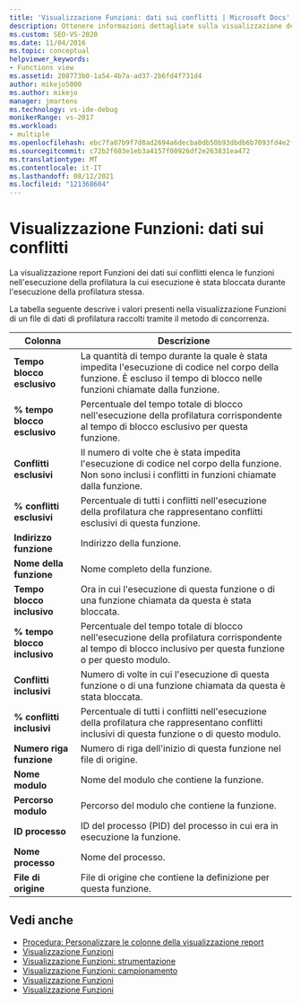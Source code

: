 ```yaml
---
title: 'Visualizzazione Funzioni: dati sui conflitti | Microsoft Docs'
description: Ottenere informazioni dettagliate sulla visualizzazione del report Funzioni dei dati relativi ai contenuti in cui sono elencate le funzioni nell'esecuzione della profilatura che sono state bloccate dall'esecuzione durante l'esecuzione della profilatura.
ms.custom: SEO-VS-2020
ms.date: 11/04/2016
ms.topic: conceptual
helpviewer_keywords:
- Functions view
ms.assetid: 208773b0-1a54-4b7a-ad37-2b6fd4f731d4
author: mikejo5000
ms.author: mikejo
manager: jmartens
ms.technology: vs-ide-debug
monikerRange: vs-2017
ms.workload:
- multiple
ms.openlocfilehash: ebc7fa07b9f7d8ad2694a6decba0db50b93dbdb6b7093fd4e2f81913d3514a91
ms.sourcegitcommit: c72b2f603e1eb3a4157f00926df2e263831ea472
ms.translationtype: MT
ms.contentlocale: it-IT
ms.lasthandoff: 08/12/2021
ms.locfileid: "121368604"
---
```

# <a name="functions-view---contention-data"></a>Visualizzazione Funzioni: dati sui conflitti
La visualizzazione report Funzioni dei dati sui conflitti elenca le funzioni nell'esecuzione della profilatura la cui esecuzione è stata bloccata durante l'esecuzione della profilatura stessa.

 La tabella seguente descrive i valori presenti nella visualizzazione Funzioni di un file di dati di profilatura raccolti tramite il metodo di concorrenza.

|Colonna|Descrizione|
|------------|-----------------|
|**Tempo blocco esclusivo**|La quantità di tempo durante la quale è stata impedita l'esecuzione di codice nel corpo della funzione. È escluso il tempo di blocco nelle funzioni chiamate dalla funzione.|
|**% tempo blocco esclusivo**|Percentuale del tempo totale di blocco nell'esecuzione della profilatura corrispondente al tempo di blocco esclusivo per questa funzione.|
|**Conflitti esclusivi**|Il numero di volte che è stata impedita l'esecuzione di codice nel corpo della funzione. Non sono inclusi i conflitti in funzioni chiamate dalla funzione.|
|**% conflitti esclusivi**|Percentuale di tutti i conflitti nell'esecuzione della profilatura che rappresentano conflitti esclusivi di questa funzione.|
|**Indirizzo funzione**|Indirizzo della funzione.|
|**Nome della funzione**|Nome completo della funzione.|
|**Tempo blocco inclusivo**|Ora in cui l'esecuzione di questa funzione o di una funzione chiamata da questa è stata bloccata.|
|**% tempo blocco inclusivo**|Percentuale del tempo totale di blocco nell'esecuzione della profilatura corrispondente al tempo di blocco inclusivo per questa funzione o per questo modulo.|
|**Conflitti inclusivi**|Numero di volte in cui l'esecuzione di questa funzione o di una funzione chiamata da questa è stata bloccata.|
|**% conflitti inclusivi**|Percentuale di tutti i conflitti nell'esecuzione della profilatura che rappresentano conflitti inclusivi di questa funzione o di questo modulo.|
|**Numero riga funzione**|Numero di riga dell'inizio di questa funzione nel file di origine.|
|**Nome modulo**|Nome del modulo che contiene la funzione.|
|**Percorso modulo**|Percorso del modulo che contiene la funzione.|
|**ID processo**|ID del processo (PID) del processo in cui era in esecuzione la funzione.|
|**Nome processo**|Nome del processo.|
|**File di origine**|File di origine che contiene la definizione per questa funzione.|

## <a name="see-also"></a>Vedi anche
- [Procedura: Personalizzare le colonne della visualizzazione report](../profiling/how-to-customize-report-view-columns.md)
- [Visualizzazione Funzioni](../profiling/functions-view.md)
- [Visualizzazione Funzioni: strumentazione](../profiling/functions-view-dotnet-memory-instrumentation-data.md)
- [Visualizzazione Funzioni: campionamento](../profiling/functions-view-dotnet-memory-sampling-data.md)
- [Visualizzazione Funzioni](../profiling/functions-view-instrumentation-data.md)
- [Visualizzazione Funzioni](../profiling/functions-view-sampling-data.md)
